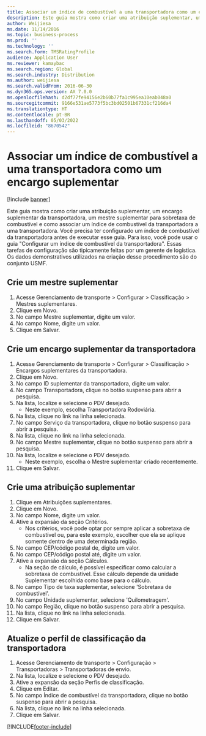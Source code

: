 ```yaml
---
title: Associar um índice de combustível a uma transportadora como um encargo suplementar
description: Este guia mostra como criar uma atribuição suplementar, um encargo suplementar da transportadora, um mestre suplementar para sobretaxa de combustível e como associar um índice de combustível da transportadora a uma transportadora.
author: Weijiesa
ms.date: 11/14/2016
ms.topic: business-process
ms.prod: ''
ms.technology: ''
ms.search.form: TMSRatingProfile
audience: Application User
ms.reviewer: kamaybac
ms.search.region: Global
ms.search.industry: Distribution
ms.author: weijiesa
ms.search.validFrom: 2016-06-30
ms.dyn365.ops.version: AX 7.0.0
ms.openlocfilehash: d2df77fe94156e2b60b77fa1c995ea10eab048a0
ms.sourcegitcommit: 9166e531ae5773f5bc3bd02501b67331cf216da4
ms.translationtype: HT
ms.contentlocale: pt-BR
ms.lasthandoff: 05/03/2022
ms.locfileid: "8670542"
---
```

# <a name="associate-a-fuel-index-with-a-carrier-as-an-accessorial-charge"></a>Associar um índice de combustível a uma transportadora como um encargo suplementar

[!include [banner](../../includes/banner.md)]

Este guia mostra como criar uma atribuição suplementar, um encargo suplementar da transportadora, um mestre suplementar para sobretaxa de combustível e como associar um índice de combustível da transportadora a uma transportadora. Você precisa ter configurado um índice de combustível da transportadora antes de executar esse guia. Para isso, você pode usar o guia "Configurar um índice de combustível da transportadora". Essas tarefas de configuração são tipicamente feitas por um gerente de logística. Os dados demonstrativos utilizados na criação desse procedimento são do conjunto USMF.


## <a name="create-an-accessorial-master"></a>Crie um mestre suplementar
1. Acesse Gerenciamento de transporte > Configurar > Classificação > Mestres suplementares.
2. Clique em Novo.
3. No campo Mestre suplementar, digite um valor.
4. No campo Nome, digite um valor.
5. Clique em Salvar.

## <a name="create-a-carrier-accessorial-charge"></a>Crie um encargo suplementar da transportadora
1. Acesse Gerenciamento de transporte > Configurar > Classificação > Encargos suplementares da transportadora.
2. Clique em Novo.
3. No campo ID suplementar da transportadora, digite um valor.
4. No campo Transportadora, clique no botão suspenso para abrir a pesquisa.
5. Na lista, localize e selecione o PDV desejado.
    * Neste exemplo, escolha Transportadora Rodoviária.  
6. Na lista, clique no link na linha selecionada.
7. No campo Serviço da transportadora, clique no botão suspenso para abrir a pesquisa.
8. Na lista, clique no link na linha selecionada.
9. No campo Mestre suplementar, clique no botão suspenso para abrir a pesquisa.
10. Na lista, localize e selecione o PDV desejado.
    * Neste exemplo, escolha o Mestre suplementar criado recentemente.  
11. Clique em Salvar.

## <a name="create-an-accessorial-assignment"></a>Crie uma atribuição suplementar
1. Clique em Atribuições suplementares.
2. Clique em Novo.
3. No campo Nome, digite um valor.
4. Ative a expansão da seção Critérios.
    * Nos critérios, você pode optar por sempre aplicar a sobretaxa de combustível ou, para este exemplo, escolher que ela se aplique somente dentro de uma determinada região.  
5. No campo CEP/código postal de, digite um valor.
6. No campo CEP/código postal até, digite um valor.
7. Ative a expansão da seção Cálculos.
    * Na seção de cálculo, é possível especificar como calcular a sobretaxa de combustível. Esse cálculo depende da unidade Suplementar escolhida como base para o cálculo.  
8. No campo Tipo de taxa suplementar, selecione 'Sobretaxa de combustível'.
9. No campo Unidade suplementar, selecione 'Quilometragem'.
10. No campo Região, clique no botão suspenso para abrir a pesquisa.
11. Na lista, clique no link na linha selecionada.
12. Clique em Salvar.

## <a name="update-the-carrier-rating-profile"></a>Atualize o perfil de classificação da transportadora
1. Acesse Gerenciamento de transporte > Configuração > Transportadoras > Transportadoras de envio.
2. Na lista, localize e selecione o PDV desejado.
3. Ative a expansão da seção Perfis de classificação.
4. Clique em Editar.
5. No campo Índice de combustível da transportadora, clique no botão suspenso para abrir a pesquisa.
6. Na lista, clique no link na linha selecionada.
7. Clique em Salvar.



[!INCLUDE[footer-include](../../../includes/footer-banner.md)]